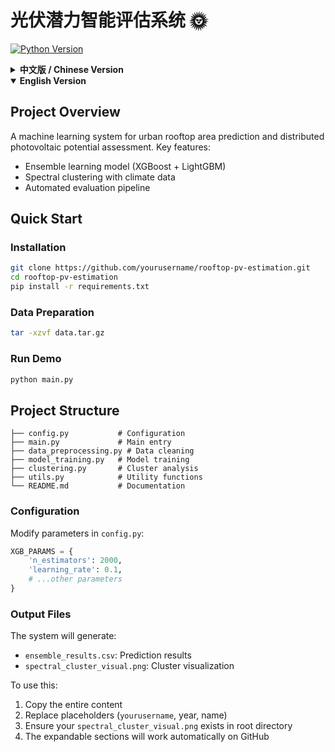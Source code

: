 # 光伏潜力智能评估系统 🌞

[![Python Version](https://img.shields.io/badge/python-3.7%2B-blue.svg)](https://www.python.org/)

<!-- Chinese Version -->
<details>
<summary><b>中文版 / Chinese Version</b></summary>

## 项目概述
使用机器学习方法预测城市屋顶面积，评估分布式光伏安装潜力。包含：
- 基于XGBoost和LightGBM的集成学习模型
- 结合预测数据的谱聚类区域分析
- 自动化评估流程

## 快速开始
### 环境安装
```bash
git clone git@github.com:Heysongsong/ml-pv-potential.git
conda env create -f environment.yml
```
### 准备数据
```bash
tar -xzvf data.tar.gz
```

### 运行示例
```bash
python main.py
```

## 项目结构
```
├── config.py           # 参数配置
├── main.py             # 主入口
├── data_preprocessing.py # 数据清洗
├── model_training.py   # 模型训练
├── clustering.py       # 聚类分析
├── utils.py            # 工具函数
└── README.md           # 说明文档
```

## 详细说明
### 配置修改
在`config.py`中可调整：
```python
XGB_PARAMS = {
    'n_estimators': 2000,
    'learning_rate': 0.1,
    # ...其他参数
}
```

### 输出结果
程序将生成：
- `ensemble_results.csv`：预测结果
- `spectral_cluster_visual.png`：聚类可视化

</details>

<!-- English Version -->
<details open>
<summary><b>English Version</b></summary>

## Project Overview
A machine learning system for urban rooftop area prediction and distributed photovoltaic potential assessment. Key features:
- Ensemble learning model (XGBoost + LightGBM)
- Spectral clustering with climate data
- Automated evaluation pipeline

## Quick Start
### Installation
```bash
git clone https://github.com/yourusername/rooftop-pv-estimation.git
cd rooftop-pv-estimation
pip install -r requirements.txt
```

### Data Preparation
```bash
tar -xzvf data.tar.gz
```

### Run Demo
```bash
python main.py
```

## Project Structure
```
├── config.py           # Configuration
├── main.py             # Main entry
├── data_preprocessing.py # Data cleaning
├── model_training.py   # Model training
├── clustering.py       # Cluster analysis
├── utils.py            # Utility functions
└── README.md           # Documentation
```


### Configuration
Modify parameters in `config.py`:
```python
XGB_PARAMS = {
    'n_estimators': 2000,
    'learning_rate': 0.1,
    # ...other parameters
}
```

### Output Files
The system will generate:
- `ensemble_results.csv`: Prediction results
- `spectral_cluster_visual.png`: Cluster visualization


To use this:
1. Copy the entire content
2. Replace placeholders (`yourusername`, year, name)
3. Ensure your `spectral_cluster_visual.png` exists in root directory
4. The expandable sections will work automatically on GitHub
